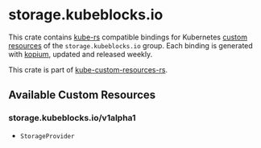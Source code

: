 <!--
SPDX-FileCopyrightText: The kube-custom-resources-rs Authors
SPDX-License-Identifier: 0BSD
 -->

# storage.kubeblocks.io

This crate contains [kube-rs](https://kube.rs/) compatible bindings for Kubernetes [custom resources](https://kubernetes.io/docs/tasks/extend-kubernetes/custom-resources/custom-resource-definitions/) of the `storage.kubeblocks.io` group. Each binding is generated with [kopium](https://github.com/kube-rs/kopium), updated and released weekly.

This crate is part of [kube-custom-resources-rs](https://github.com/metio/kube-custom-resources-rs).

## Available Custom Resources

### storage.kubeblocks.io/v1alpha1
- `StorageProvider`
